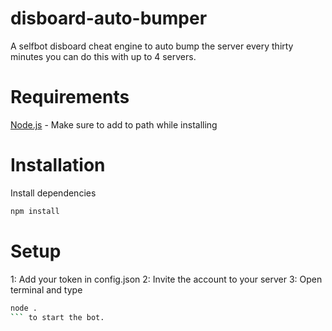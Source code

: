 # disboard-auto-bumper
A selfbot disboard cheat engine to auto bump the server every thirty minutes you can do this with up to 4 servers.

# Requirements
[Node.js](https://nodejs.org) - Make sure to add to path while installing

# Installation

Install dependencies

```sh
npm install
```

# Setup

1: Add your token in config.json
2: Invite the account to your server
3: Open terminal and type 
```sh
node .
``` to start the bot.

